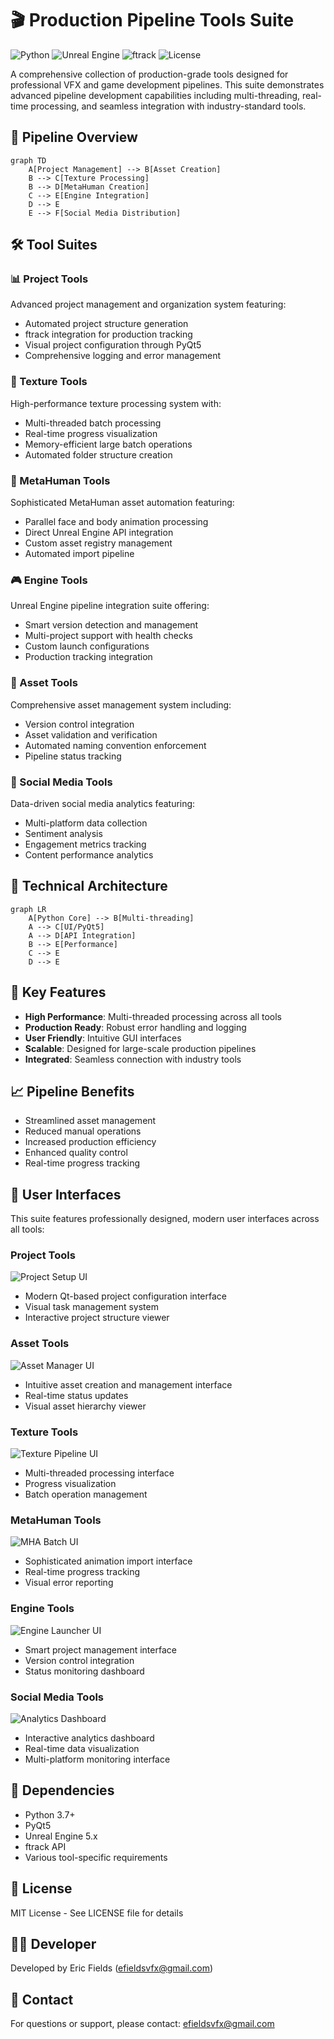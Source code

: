 # 🎬 Production Pipeline Tools Suite

![Python](https://img.shields.io/badge/Python-3.7%2B-green.svg)
![Unreal Engine](https://img.shields.io/badge/Unreal%20Engine-5.x-blue)
![ftrack](https://img.shields.io/badge/ftrack-Integrated-orange)
![License](https://img.shields.io/badge/License-MIT-yellow.svg)

A comprehensive collection of production-grade tools designed for professional VFX and game development pipelines. This suite demonstrates advanced pipeline development capabilities including multi-threading, real-time processing, and seamless integration with industry-standard tools.

## 🎯 Pipeline Overview

```mermaid
graph TD
    A[Project Management] --> B[Asset Creation]
    B --> C[Texture Processing]
    B --> D[MetaHuman Creation]
    C --> E[Engine Integration]
    D --> E
    E --> F[Social Media Distribution]
```

## 🛠️ Tool Suites

### 📊 Project Tools
Advanced project management and organization system featuring:
- Automated project structure generation
- ftrack integration for production tracking
- Visual project configuration through PyQt5
- Comprehensive logging and error management

### 🎨 Texture Tools
High-performance texture processing system with:
- Multi-threaded batch processing
- Real-time progress visualization
- Memory-efficient large batch operations
- Automated folder structure creation

### 🤖 MetaHuman Tools
Sophisticated MetaHuman asset automation featuring:
- Parallel face and body animation processing
- Direct Unreal Engine API integration
- Custom asset registry management
- Automated import pipeline

### 🎮 Engine Tools
Unreal Engine pipeline integration suite offering:
- Smart version detection and management
- Multi-project support with health checks
- Custom launch configurations
- Production tracking integration

### 🎯 Asset Tools
Comprehensive asset management system including:
- Version control integration
- Asset validation and verification
- Automated naming convention enforcement
- Pipeline status tracking

### 📱 Social Media Tools
Data-driven social media analytics featuring:
- Multi-platform data collection
- Sentiment analysis
- Engagement metrics tracking
- Content performance analytics

## 🔧 Technical Architecture

```mermaid
graph LR
    A[Python Core] --> B[Multi-threading]
    A --> C[UI/PyQt5]
    A --> D[API Integration]
    B --> E[Performance]
    C --> E
    D --> E
```

## 🚀 Key Features
- **High Performance**: Multi-threaded processing across all tools
- **Production Ready**: Robust error handling and logging
- **User Friendly**: Intuitive GUI interfaces
- **Scalable**: Designed for large-scale production pipelines
- **Integrated**: Seamless connection with industry tools

## 📈 Pipeline Benefits
- Streamlined asset management
- Reduced manual operations
- Increased production efficiency
- Enhanced quality control
- Real-time progress tracking

## 🎨 User Interfaces

This suite features professionally designed, modern user interfaces across all tools:

### Project Tools
![Project Setup UI](docs/images/project_setup.png)
- Modern Qt-based project configuration interface
- Visual task management system
- Interactive project structure viewer

### Asset Tools
![Asset Manager UI](docs/images/asset_manager.png)
- Intuitive asset creation and management interface
- Real-time status updates
- Visual asset hierarchy viewer

### Texture Tools
![Texture Pipeline UI](docs/images/texture_pipeline.png)
- Multi-threaded processing interface
- Progress visualization
- Batch operation management

### MetaHuman Tools
![MHA Batch UI](docs/images/mha_batch.png)
- Sophisticated animation import interface
- Real-time progress tracking
- Visual error reporting

### Engine Tools
![Engine Launcher UI](docs/images/engine_launcher.png)
- Smart project management interface
- Version control integration
- Status monitoring dashboard

### Social Media Tools
![Analytics Dashboard](docs/images/analytics_dashboard.png)
- Interactive analytics dashboard
- Real-time data visualization
- Multi-platform monitoring interface

## 🔗 Dependencies
- Python 3.7+
- PyQt5
- Unreal Engine 5.x
- ftrack API
- Various tool-specific requirements

## 📝 License
MIT License - See LICENSE file for details

## 👨‍💻 Developer
Developed by Eric Fields (efieldsvfx@gmail.com)

## 📧 Contact
For questions or support, please contact: efieldsvfx@gmail.com
